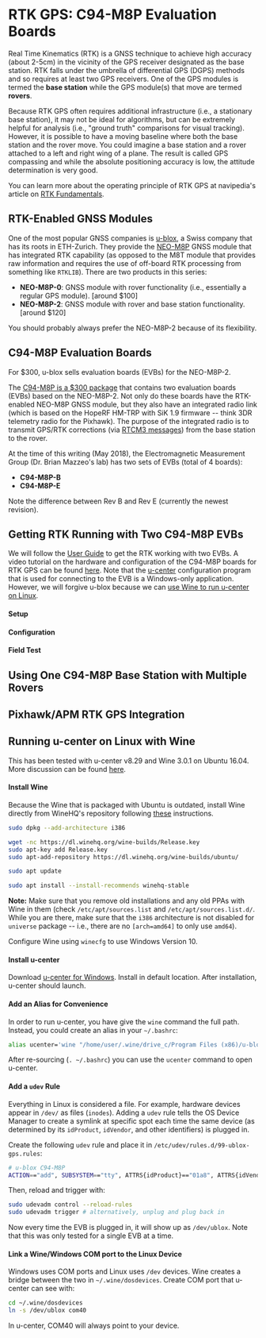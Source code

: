 RTK GPS: C94-M8P Evaluation Boards
======================================

Real Time Kinematics (RTK) is a GNSS technique to achieve high accuracy (about 2-5cm) in the vicinity of the GPS receiver designated as the base station. RTK falls under the umbrella of differential GPS (DGPS) methods and so requires at least two GPS receivers. One of the GPS modules is termed the **base station** while the GPS module(s) that move are termed **rovers**.

Because RTK GPS often requires additional infrastructure (i.e., a stationary base station), it may not be ideal for algorithms, but can be extremely helpful for analysis (i.e., "ground truth" comparisons for visual tracking). However, it is possible to have a moving baseline where both the base station and the rover move. You could imagine a base station and a rover attached to a left and right wing of a plane. The result is called GPS compassing and while the absolute positioning accuracy is low, the attitude determination is very good.

You can learn more about the operating principle of RTK GPS at navipedia's article on [RTK Fundamentals](https://gssc.esa.int/navipedia/index.php/RTK_Fundamentals).

## RTK-Enabled GNSS Modules

One of the most popular GNSS companies is [u-blox](https://www.u-blox.com/en), a Swiss company that has its roots in ETH-Zurich. They provide the [NEO-M8P](https://www.u-blox.com/en/product/neo-m8p-series) GNSS module that has integrated RTK capability (as opposed to the M8T module that provides raw information and requires the use of off-board RTK processing from something like `RTKLIB`). There are two products in this series:

- **NEO-M8P-0**: GNSS module with rover functionality (i.e., essentially a regular GPS module). [around $100]
- **NEO-M8P-2**: GNSS module with rover and base station functionality. [around $120]

You should probably always prefer the NEO-M8P-2 because of its flexibility.

## C94-M8P Evaluation Boards

For $300, u-blox sells evaluation boards (EVBs) for the NEO-M8P-2.

The [C94-M8P is a $300 package](https://www.u-blox.com/en/product/c94-m8p) that contains two evaluation boards (EVBs) based on the NEO-M8P-2. Not only do these boards have the RTK-enabled NEO-M8P GNSS module, but they also have an integrated radio link (which is based on the HopeRF HM-TRP with SiK 1.9 firmware -- think 3DR telemetry radio for the Pixhawk). The purpose of the integrated radio is to transmit GPS/RTK corrections (via [RTCM3 messages](https://www.use-snip.com/kb/knowledge-base/rtcm-3-message-list/)) from the base station to the rover.

At the time of this writing (May 2018), the Electromagnetic Measurement Group (Dr. Brian Mazzeo's lab) has two sets of EVBs (total of 4 boards):

- **C94-M8P-B**
- **C94-M8P-E**

Note the difference between Rev B and Rev E (currently the newest revision).

## Getting RTK Running with Two C94-M8P EVBs

We will follow the [User Guide](https://www.u-blox.com/sites/default/files/C94-M8P-AppBoard_UserGuide_(UBX-15031066).pdf) to get the RTK working with two EVBs. A video tutorial on the hardware and configuration of the C94-M8P boards for RTK GPS can be found [here](https://www.youtube.com/watch?v=n8PUyOtiGKo). Note that the [u-center](https://www.u-blox.com/en/product/u-center-windows) configuration program that is used for connecting to the EVB is a Windows-only application. However, we will forgive u-blox because we can [use Wine to run u-center on Linux](#Running_u-center_on_Linux_with_Wine).

#### Setup

#### Configuration

#### Field Test

## Using One C94-M8P Base Station with Multiple Rovers

## Pixhawk/APM RTK GPS Integration

## Running u-center on Linux with Wine

This has been tested with u-center v8.29 and Wine 3.0.1 on Ubuntu 16.04. More discussion can be found [here](https://forum.u-blox.com/index.php/12530/does-u-center-support-linux).

#### Install Wine

Because the Wine that is packaged with Ubuntu is outdated, install Wine directly from WineHQ's repository following [these](https://wiki.winehq.org/Ubuntu) instructions.

```bash
sudo dpkg --add-architecture i386

wget -nc https://dl.winehq.org/wine-builds/Release.key
sudo apt-key add Release.key
sudo apt-add-repository https://dl.winehq.org/wine-builds/ubuntu/

sudo apt update

sudo apt install --install-recommends winehq-stable
```

**Note:** Make sure that you remove old installations and any old PPAs with Wine in them (check `/etc/apt/sources.list` and `/etc/apt/sources.list.d/`. While you are there, make sure that the `i386` architecture is not disabled for `universe` package -- i.e., there are no `[arch=amd64]` to only use `amd64`).

Configure Wine using `winecfg` to use Windows Version 10.

#### Install u-center

Download [u-center for Windows](https://forum.u-blox.com/index.php/12530/does-u-center-support-linux). Install in default location. After installation, u-center should launch.

#### Add an Alias for Convenience

In order to run u-center, you have give the `wine` command the full path. Instead, you could create an alias in your `~/.bashrc`:

```bash
alias ucenter='wine "/home/user/.wine/drive_c/Program Files (x86)/u-blox/u-center_v8.29/u-center.exe"'
```

After re-sourcing (`. ~/.bashrc`) you can use the `ucenter` command to open u-center.

#### Add a `udev` Rule

Everything in Linux is considered a file. For example, hardware devices appear in `/dev/` as files (`inodes`). Adding a `udev` rule tells the OS Device Manager to create a symlink at specific spot each time the same device (as determined by its `idProduct`, `idVendor`, and other identifiers) is plugged in.

Create the following `udev` rule and place it in `/etc/udev/rules.d/99-ublox-gps.rules`:

```bash
# u-blox C94-M8P
ACTION=="add", SUBSYSTEM=="tty", ATTRS{idProduct}=="01a8", ATTRS{idVendor}=="1546", SYMLINK+="ublox"
```

Then, reload and trigger with:

```bash
sudo udevadm control --reload-rules
sudo udevadm trigger # alternatively, unplug and plug back in
```

Now every time the EVB is plugged in, it will show up as `/dev/ublox`. Note that this was only tested for a single EVB at a time.

#### Link a Wine/Windows COM port to the Linux Device

Windows uses COM ports and Linux uses `/dev` devices. Wine creates a bridge between the two in `~/.wine/dosdevices`. Create COM port that u-center can see with:

```bash
cd ~/.wine/dosdevices
ln -s /dev/ublox com40
```

In u-center, COM40 will always point to your device.
